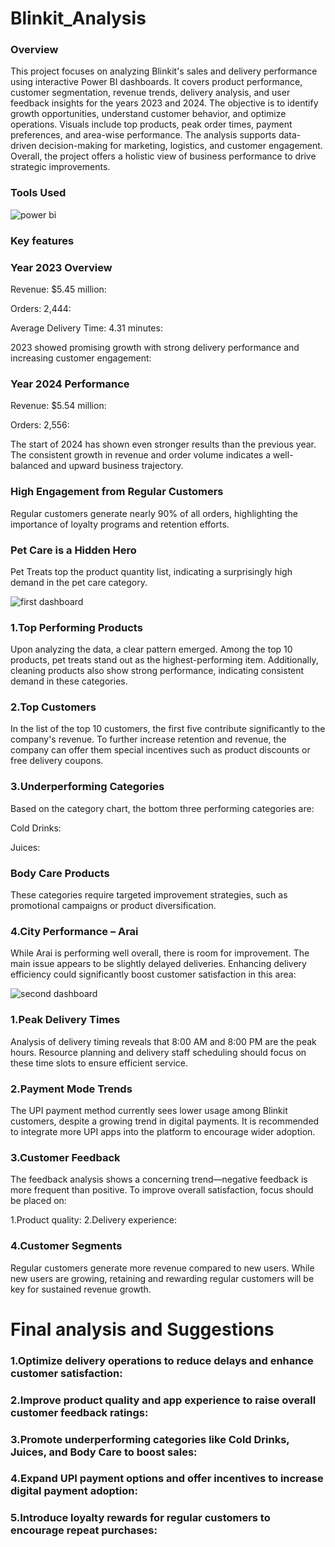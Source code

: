 # Blinkit_Analysis
### Overview
This project focuses on analyzing Blinkit's sales and delivery performance using interactive Power BI dashboards. It covers product performance, customer segmentation, revenue trends, delivery analysis, and user feedback insights for the years 2023 and 2024. The objective is to identify growth opportunities, understand customer behavior, and optimize operations. Visuals include top products, peak order times, payment preferences, and area-wise performance. The analysis supports data-driven decision-making for marketing, logistics, and customer engagement. Overall, the project offers a holistic view of business performance to drive strategic improvements.

### Tools Used 
![power bi](https://github.com/user-attachments/assets/8edc834c-14de-48fa-ba49-682d10575ab3)

### Key features 
### Year 2023 Overview
Revenue: $5.45 million:

Orders: 2,444:

Average Delivery Time: 4.31 minutes:

2023 showed promising growth with strong delivery performance and increasing customer engagement:

### Year 2024 Performance
Revenue: $5.54 million:

Orders: 2,556:

The start of 2024 has shown even stronger results than the previous year. The consistent growth in revenue and order volume indicates a well-balanced and upward business trajectory.

### High Engagement from Regular Customers
Regular customers generate nearly 90% of all orders, highlighting the importance of loyalty programs and retention efforts.

### Pet Care is a Hidden Hero
Pet Treats top the product quantity list, indicating a surprisingly high demand in the pet care category.

![first dashboard](https://github.com/user-attachments/assets/76bb101a-3458-4a43-b211-0e72b4f63c3f)

### 1.Top Performing Products
Upon analyzing the data, a clear pattern emerged. Among the top 10 products, pet treats stand out as the highest-performing item. Additionally, cleaning products also show strong performance, indicating consistent demand in these categories.

### 2.Top Customers
In the list of the top 10 customers, the first five contribute significantly to the company's revenue. To further increase retention and revenue, the company can offer them special incentives such as product discounts or free delivery coupons.

### 3.Underperforming Categories
Based on the category chart, the bottom three performing categories are:

Cold Drinks:

Juices:

### Body Care Products
These categories require targeted improvement strategies, such as promotional campaigns or product diversification.

### 4.City Performance – Arai
While Arai is performing well overall, there is room for improvement. The main issue appears to be slightly delayed deliveries. Enhancing delivery efficiency could significantly boost customer satisfaction in this area:


![second dashboard](https://github.com/user-attachments/assets/0af26b59-69a4-42d4-8663-6af2460bf1f0)

### 1.Peak Delivery Times
Analysis of delivery timing reveals that 8:00 AM and 8:00 PM are the peak hours. Resource planning and delivery staff scheduling should focus on these time slots to ensure efficient service.

### 2.Payment Mode Trends
The UPI payment method currently sees lower usage among Blinkit customers, despite a growing trend in digital payments. It is recommended to integrate more UPI apps into the platform to encourage wider adoption.

### 3.Customer Feedback
The feedback analysis shows a concerning trend—negative feedback is more frequent than positive. To improve overall satisfaction, focus should be placed on:

1.Product quality:
2.Delivery experience:

### 4.Customer Segments
Regular customers generate more revenue compared to new users. While new users are growing, retaining and rewarding regular customers will be key for sustained revenue growth.

# Final analysis and Suggestions 
### 1.Optimize delivery operations to reduce delays and enhance customer satisfaction:

### 2.Improve product quality and app experience to raise overall customer feedback ratings:

### 3.Promote underperforming categories like Cold Drinks, Juices, and Body Care to boost sales:

### 4.Expand UPI payment options and offer incentives to increase digital payment adoption:

### 5.Introduce loyalty rewards for regular customers to encourage repeat purchases:





















































